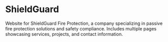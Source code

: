 # ShieldGuard
Website for ShieldGuard Fire Protection, a company specializing in passive fire protection solutions and safety compliance. Includes multiple pages showcasing services, projects, and contact information.
